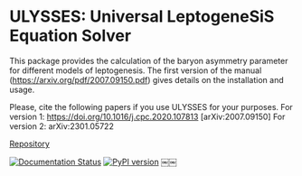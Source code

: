 # ULYSSES: Universal LeptogeneSiS Equation Solver

This package provides the calculation of the baryon asymmetry parameter for different
models of leptogenesis. The first version of the manual (https://arxiv.org/pdf/2007.09150.pdf) gives details on the installation and usage.

Please, cite the following papers if you use ULYSSES for your purposes. 
For version 1:  https://doi.org/10.1016/j.cpc.2020.107813 [arXiv:2007.09150]
For version 2:  arXiv:2301.05722

[Repository](https://github.com/iamholger/ulysses)

[![Documentation Status](https://readthedocs.org/projects/ulysses-universal-leptogenesis-equation-solver/badge/?version=latest)](https://ulysses-universal-leptogenesis-equation-solver.readthedocs.io/en/latest/)
[![PyPI version](https://badge.fury.io/py/ulysses.svg)](https://badge.fury.io/py/ulysses)
￼￼
